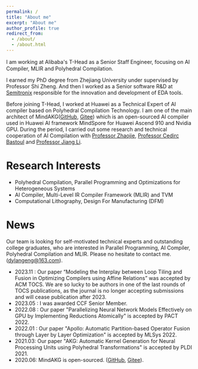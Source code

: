 ```yaml
---
permalink: /
title: "About me"
excerpt: "About me"
author_profile: true
redirect_from: 
  - /about/
  - /about.html
---
```


I am working at Alibaba's T-Head as a Senior Staﬀ Engineer, focusing on AI Compiler, MLIR and Polyhedral Compilation.

I earned my PhD degree from Zhejiang University under supervised by Professor Shi Zheng. And then I worked as a Senior software R&D at [Semitronix](https://www.semitronix.com/?cur_lang=en) responsible for the innovation and development of EDA tools.

Before joining T-Head, I worked at Huawei as a Technical Expert of AI compiler based on Polyhedral Compilation Technology. I am one of the main architect of MindAKG([GitHub](https://github.com/mindspore-ai/akg/blob/master/RELEASE.md), [Gitee](https://gitee.com/mindspore/akg)) which is an open-sourced AI compiler used in Huawei AI framework MindSpore for Huawei Ascend 910 and Nvidia GPU. During the period, I carried out some research and technical cooperation of AI Compilation with [Professor Zhaojie](https://yaozhujia.github.io/), [Professor Cedirc Bastoul](http://icps.u-strasbg.fr/people/bastoul/public_html/) and [Professor Jiang Li](https://cs.sjtu.edu.cn/~jiangli/).

Research Interests
======

- Polyhedral Compilation, Parallel Programming and Optimizations for Heterogeneous Systems
- AI Compiler, Multi-Level IR Compiler Framework (MLIR) and TVM
- Computational Lithography, Design For Manufacturing (DFM)

News
======
Our team is looking for self-motivated technical experts and outstanding college graduates, who are interested in Parallel Programming, AI Compiler, Polyhedral Compilation and MLIR. Please no hesitate to contact me. (dylangeng@163.com).

- 2023.11 : Our paper “Modeling the Interplay between Loop Tiling and Fusion in Optimizing Compilers using Affine Relations” was accepted by ACM TOCS. We are so lucky to be authors in one of the last rounds of TOCS publications, as the journal is no longer accepting submissions and will cease publication after 2023.
- 2023.05 : I was awarded CCF Senior Member.
- 2022.08 : Our paper "Parallelizing Neural Network Models Effectively on GPU by Implementing Reductions Atomically" is accepted by PACT 2022.
- 2022.01 : Our paper "Apollo: Automatic Partition-based Operator Fusion through Layer by Layer Optimization" is accepted by MLSys 2022.
- 2021.03: Our paper "AKG: Automatic Kernel Generation for Neural Processing Units using Polyhedral Transformations" is accepted by PLDI 2021.
- 2020.06: MindAKG is open-sourced. ([GitHub](https://github.com/mindspore-ai/akg/blob/master/RELEASE.md), [Gitee](https://gitee.com/mindspore/akg)). 